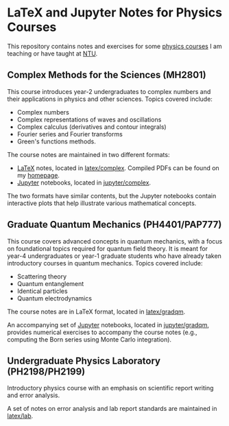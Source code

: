 # LaTeX and Jupyter Notes for Physics Courses

This repository contains notes and exercises for some [physics courses](http://www1.spms.ntu.edu.sg/~ydchong/teaching.html) I am teaching or have taught at [NTU](http://www.ntu.edu.sg).

## Complex Methods for the Sciences (MH2801)

This course introduces year-2 undergraduates to complex numbers and
their applications in physics and other sciences. Topics covered include:

* Complex numbers
* Complex representations of waves and oscillations
* Complex calculus (derivatives and contour integrals)
* Fourier series and Fourier transforms
* Green's functions methods.

The course notes are maintained in two different formats:

* [LaTeX](https://www.latex-project.org/) notes, located in [latex/complex](latex/complex). Compiled PDFs can be found on my [homepage](http://www1.spms.ntu.edu.sg/~ydchong/teaching.html).
* [Jupyter](https://jupyter.org/) notebooks, located in [jupyter/complex](jupyter/complex).

The two formats have similar contents, but the Jupyter notebooks contain interactive plots that help illustrate various mathematical concepts.

## Graduate Quantum Mechanics (PH4401/PAP777)

This course covers advanced concepts in quantum mechanics, with a focus on foundational topics required for quantum field theory. It is meant for year-4 undergraduates or year-1 graduate students who have already taken introductory courses in quantum mechanics. Topics covered include:

* Scattering theory
* Quantum entanglement
* Identical particles
* Quantum electrodynamics

The course notes are in LaTeX format, located in [latex/gradqm](latex/gradqm).

An accompanying set of [Jupyter](https://jupyter.org/) notebooks,
located in [jupyter/gradqm](jupyter/gradqm), provides numerical
exercises to accompany the course notes (e.g., computing the Born
series using Monte Carlo integration).

## Undergraduate Physics Laboratory (PH2198/PH2199)

Introductory physics course with an emphasis on scientific report
writing and error analysis.

A set of notes on error analysis and lab report standards are
maintained in [latex/lab](latex/lab).
